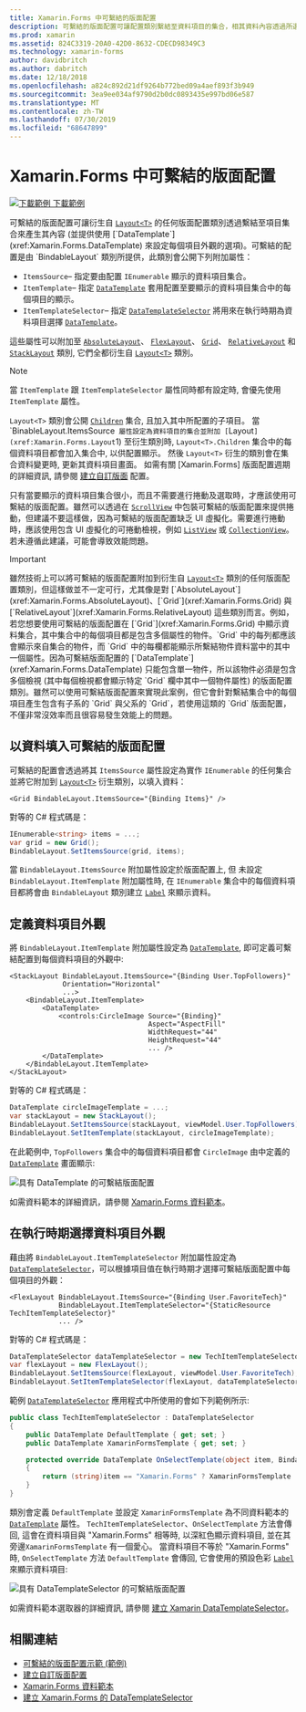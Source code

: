 ```yaml
---
title: Xamarin.Forms 中可繫結的版面配置
description: 可繫結的版面配置可讓配置類別繫結至資料項目的集合，相其資料內容透過所選擇使用的 DataTemplate 來設定每個資料項目的外觀。
ms.prod: xamarin
ms.assetid: 824C3319-20A0-42D0-8632-CDECD98349C3
ms.technology: xamarin-forms
author: davidbritch
ms.author: dabritch
ms.date: 12/18/2018
ms.openlocfilehash: a824c892d21df9264b772bed09a4aef893f3b949
ms.sourcegitcommit: 3ea9ee034af9790d2b0dc0893435e997bd06e587
ms.translationtype: MT
ms.contentlocale: zh-TW
ms.lasthandoff: 07/30/2019
ms.locfileid: "68647899"
---
```

# <a name="bindable-layouts-in-xamarinforms"></a>Xamarin.Forms 中可繫結的版面配置

[![下載範例](~/media/shared/download.png) 下載範例](https://docs.microsoft.com/samples/xamarin/xamarin-forms-samples/userinterface-bindablelayouts)


可繫結的版面配置可讓衍生自 [`Layout<T>`](xref:Xamarin.Forms.Layout`1) 的任何版面配置類別透過繫結至項目集合來產生其內容 (並提供使用 [`DataTemplate`](xref:Xamarin.Forms.DataTemplate) 來設定每個項目外觀的選項)。可繫結的配置是由 `BindableLayout` 類別所提供，此類別會公開下列附加屬性：


- `ItemsSource`– 指定要由配置 `IEnumerable` 顯示的資料項目集合。
- `ItemTemplate`– 指定 [`DataTemplate`](xref:Xamarin.Forms.DataTemplate) 套用配置至要顯示的資料項目集合中的每個項目的顯示。
- `ItemTemplateSelector`– 指定 [`DataTemplateSelector`](xref:Xamarin.Forms.DataTemplateSelector) 將用來在執行時期為資料項目選擇 [`DataTemplate`](xref:Xamarin.Forms.DataTemplate)。

這些屬性可以附加至 [`AbsoluteLayout`](xref:Xamarin.Forms.AbsoluteLayout)、 [`FlexLayout`](xref:Xamarin.Forms.FlexLayout)、 [`Grid`](xref:Xamarin.Forms.Grid)、 [`RelativeLayout`](xref:Xamarin.Forms.RelativeLayout) 和 [`StackLayout`](xref:Xamarin.Forms.StackLayout) 類別, 它們全都衍生自 [`Layout<T>`](xref:Xamarin.Forms.Layout`1) 類別。

> [!NOTE]
> 當 `ItemTemplate` 跟 `ItemTemplateSelector` 屬性同時都有設定時, 會優先使用 `ItemTemplate` 屬性。 

`Layout<T>` 類別會公開 [`Children`](xref:Xamarin.Forms.Layout`1.Children) 集合, 且加入其中所配置的子項目。 當 `BinableLayout.ItemsSource` 屬性設定為資料項目的集合並附加 [`Layout<T>`](xref:Xamarin.Forms.Layout`1) 至衍生類別時, `Layout<T>.Children` 集合中的每個資料項目都會加入集合中, 以供配置顯示。 然後 `Layout<T>` 衍生的類別會在集合資料變更時, 更新其資料項目畫面。 如需有關 [Xamarin.Forms] 版面配置週期的詳細資訊, 請參閱 [建立自訂版面](~/xamarin-forms/user-interface/layouts/custom.md) 配置。


只有當要顯示的資料項目集合很小，而且不需要進行捲動及選取時，才應該使用可繫結的版面配置。雖然可以透過在 [`ScrollView`](xref:Xamarin.Forms.ScrollView) 中包裝可繫結的版面配置來提供捲動，但建議不要這樣做，因為可繫結的版面配置缺乏 UI 虛擬化。需要進行捲動時，應該使用包含 UI 虛擬化的可捲動檢視，例如  [`ListView`](xref:Xamarin.Forms.ListView) 或 [`CollectionView`](xref:Xamarin.Forms.CollectionView)。若未遵循此建議，可能會導致效能問題。

> [!IMPORTANT]
>雖然技術上可以將可繫結的版面配置附加到衍生自 [`Layout<T>`](xref:Xamarin.Forms.Layout`1) 類別的任何版面配置類別，但這樣做並不一定可行，尤其像是對 [`AbsoluteLayout`](xref:Xamarin.Forms.AbsoluteLayout)、[`Grid`](xref:Xamarin.Forms.Grid) 與 [`RelativeLayout`](xref:Xamarin.Forms.RelativeLayout) 這些類別而言。例如，若您想要使用可繫結的版面配置在 [`Grid`](xref:Xamarin.Forms.Grid) 中顯示資料集合，其中集合中的每個項目都是包含多個屬性的物件。`Grid` 中的每列都應該會顯示來自集合的物件，而 `Grid` 中的每欄都能顯示所繫結物件資料當中的其中一個屬性。因為可繫結版面配置的 [`DataTemplate`](xref:Xamarin.Forms.DataTemplate) 只能包含單一物件，所以該物件必須是包含多個檢視 (其中每個檢視都會顯示特定 `Grid` 欄中其中一個物件屬性) 的版面配置類別。雖然可以使用可繫結版面配置來實現此案例，但它會針對繫結集合中的每個項目產生包含有子系的 `Grid` 與父系的 `Grid`，若使用這類的 `Grid` 版面配置，不僅非常沒效率而且很容易發生效能上的問題。


## <a name="populating-a-bindable-layout-with-data"></a>以資料填入可繫結的版面配置

可繫結的配置會透過將其 `ItemsSource` 屬性設定為實作 `IEnumerable` 的任何集合並將它附加到 [`Layout<T>`](xref:Xamarin.Forms.Layout`1) 衍生類別，以填入資料：

```xaml
<Grid BindableLayout.ItemsSource="{Binding Items}" />
```

對等的 C# 程式碼是：

```csharp
IEnumerable<string> items = ...;
var grid = new Grid();
BindableLayout.SetItemsSource(grid, items);
```

當 `BindableLayout.ItemsSource` 附加屬性設定於版面配置上, 但 未設定 `BindableLayout.ItemTemplate` 附加屬性時, 在 `IEnumerable` 集合中的每個資料項目都將會由 `BindableLayout` 類別建立 [`Label`](xref:Xamarin.Forms.Label) 來顯示資料。 

## <a name="defining-item-appearance"></a>定義資料項目外觀

將 `BindableLayout.ItemTemplate` 附加屬性設定為 [`DataTemplate`](xref:Xamarin.Forms.DataTemplate), 即可定義可繫結配置到每個資料項目的外觀中:

```xaml
<StackLayout BindableLayout.ItemsSource="{Binding User.TopFollowers}"
             Orientation="Horizontal"
             ...>
    <BindableLayout.ItemTemplate>
        <DataTemplate>
            <controls:CircleImage Source="{Binding}"
                                  Aspect="AspectFill"
                                  WidthRequest="44"
                                  HeightRequest="44"
                                  ... />
        </DataTemplate>
    </BindableLayout.ItemTemplate>
</StackLayout>
```

對等的 C# 程式碼是：

```csharp
DataTemplate circleImageTemplate = ...;
var stackLayout = new StackLayout();
BindableLayout.SetItemsSource(stackLayout, viewModel.User.TopFollowers);
BindableLayout.SetItemTemplate(stackLayout, circleImageTemplate);
```

在此範例中, `TopFollowers` 集合中的每個資料項目都會 `CircleImage` 由中定義的 [`DataTemplate`](xref:Xamarin.Forms.DataTemplate) 畫面顯示:

![具有 DataTemplate 的可繫結版面配置](bindable-layouts-images/top-followers.png "具有資料範本的可繫結版面配置")

如需資料範本的詳細資訊，請參閱 [Xamarin.Forms 資料範本](~/xamarin-forms/app-fundamentals/templates/data-templates/index.md)。

## <a name="choosing-item-appearance-at-runtime"></a>在執行時期選擇資料項目外觀

藉由將 `BindableLayout.ItemTemplateSelector` 附加屬性設定為 [`DataTemplateSelector`](xref:Xamarin.Forms.DataTemplateSelector)，可以根據項目值在執行時期才選擇可繫結版面配置中每個項目的外觀：

```xaml
<FlexLayout BindableLayout.ItemsSource="{Binding User.FavoriteTech}"
            BindableLayout.ItemTemplateSelector="{StaticResource TechItemTemplateSelector}"
            ... />
```

對等的 C# 程式碼是：

```csharp
DataTemplateSelector dataTemplateSelector = new TechItemTemplateSelector { ... };
var flexLayout = new FlexLayout();
BindableLayout.SetItemsSource(flexLayout, viewModel.User.FavoriteTech);
BindableLayout.SetItemTemplateSelector(flexLayout, dataTemplateSelector);
```

範例 [`DataTemplateSelector`](xref:Xamarin.Forms.DataTemplateSelector) 應用程式中所使用的會如下列範例所示:

```csharp
public class TechItemTemplateSelector : DataTemplateSelector
{
    public DataTemplate DefaultTemplate { get; set; }
    public DataTemplate XamarinFormsTemplate { get; set; }

    protected override DataTemplate OnSelectTemplate(object item, BindableObject container)
    {
        return (string)item == "Xamarin.Forms" ? XamarinFormsTemplate : DefaultTemplate;
    }
}
```

類別會定義 `DefaultTemplate` 並設定 `XamarinFormsTemplate` 為不同資料範本的 [`DataTemplate`](xref:Xamarin.Forms.DataTemplate) 屬性。 `TechItemTemplateSelector`、`OnSelectTemplate` 方法會傳回, 這會在資料項目與 "Xamarin.Forms" 相等時, 以深紅色顯示資料項目, 並在其旁邊`XamarinFormsTemplate` 有一個愛心。 當資料項目不等於 "Xamarin.Forms" 時, `OnSelectTemplate` 方法 `DefaultTemplate` 會傳回, 它會使用的預設色彩 [`Label`](xref:Xamarin.Forms.Label) 來顯示資料項目:

![具有 DataTemplateSelector 的可繫結版面配置](bindable-layouts-images/favorite-tech.png "具有資料範本選取器的可繫結版面配置")

如需資料範本選取器的詳細資訊, 請參閱 [建立 Xamarin DataTemplateSelector](~/xamarin-forms/app-fundamentals/templates/data-templates/selector.md)。

## <a name="related-links"></a>相關連結

- [可繫結的版面配置示範 (範例)](https://docs.microsoft.com/samples/xamarin/xamarin-forms-samples/userinterface-bindablelayouts)
- [建立自訂版面配置](~/xamarin-forms/user-interface/layouts/custom.md)
- [Xamarin.Forms 資料範本](~/xamarin-forms/app-fundamentals/templates/data-templates/index.md)
- [建立 Xamarin.Forms 的 DataTemplateSelector](~/xamarin-forms/app-fundamentals/templates/data-templates/selector.md)
